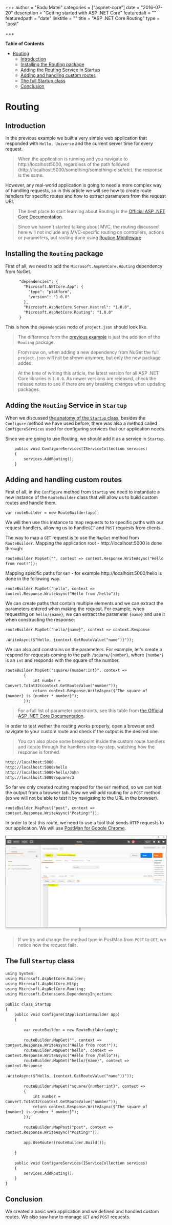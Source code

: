 +++
author = "Radu Matei"
categories = ["aspnet-core"]
date = "2016-07-20"
description = "Getting started with ASP .NET Core"
featuredalt = ""
featuredpath = "date"
linktitle = ""
title = "ASP .NET Core Routing"
type = "post"

+++

**Table of Contents** 

- [Routing](#)
	- [Introduction](#introduction)
	- [Installing the Routing package](#installing-the-routing-package)
	- [Adding the Routing Service in Startup](#adding-the-routing-service-in-startup)
	- [Adding and handling custom routes](#adding-and-handling-custom-routes)
	- [The full Startup class](#the-full-startup-class)
	- [Conclusion](#conclusion)

Routing
=======

Introduction
---------------

In the previous example we built a very simple web application that responded with `Hello, Universe` and the current server time for every request. 

> When the application is running and you navigate to http://localhost5000, regardless of the path followed (http://localhost:5000/something/something-else/etc), the response is the same.


However, any real-world application is going to need a more complex way of handling requests, so in this article we will see how to create route handlers for specific routes and how to extract parameters from the request URI.


> The best place to start learning about Routing is the [Official ASP .NET Core Documentation](https://docs.asp.net/en/latest/fundamentals/routing.html).

> Since we haven't started talking about MVC, the routing discussed here will not include any MVC-specific routing on controllers, actions or parameters, but routing done using [Routing Middleware](https://docs.asp.net/en/latest/fundamentals/routing.html#using-routing-middleware).

Installing the `Routing` package
-----------------------------------------

First of all, we need to add the `Microsoft.AspNetCore.Routing` dependency from NuGet. 

```
      "dependencies": {
        "Microsoft.NETCore.App": {
          "type": "platform",
          "version": "1.0.0"
        },
        "Microsoft.AspNetCore.Server.Kestrel": "1.0.0",
        "Microsoft.AspNetCore.Routing": "1.0.0"
      }
```

This is how the `dependencies` node of `project.json` should look like.

> The difference form the [previous example](https://github.com/radu-matei/blog-content/blob/master/articles/aspnet-core-startup.md#building-the-hello-world-web-application-with-startup) is just the addition of the `Routing` package.

> From now on, when adding a new dependency from NuGet the full `project.json` will not be shown anymore, but only the new package added.

> At the time of writing this article, the latest version for all ASP .NET Core libraries is `1.0.0`. As newer versions are released, check the release notes to see if there are any breaking changes when updating packages.


Adding the `Routing` Service in `Startup`
-----------------------------------------------------

When we discussed [the anatomy of the `Startup` class](https://github.com/radu-matei/blog-content/blob/master/articles/aspnet-core-startup.md#the-anatomy-of-the-startup-class), besides the `Configure` method we have used before, there was also a method called `ConfigureServices` used for configuring services that our application needs.

Since we are going to use Routing, we should add it as a service in `Startup`.

```
    public void ConfigureServices(IServiceCollection services)
    {
        services.AddRouting();
    }
```

Adding and handling custom routes
-------------------------------------------

First of all, in the `Configure` method from `Startup` we need to instantiate a new instance of the `RouteBuilder` class that will allow us to build custom routes and handle them.

```
var routeBuilder = new RouteBuilder(app);
```

We will then use this instance to map requests to to specific paths with our request handlers, allowing us to handle`GET` and `POST` requests from clients.

The way to map a `GET` request is to use the `MapGet` method from `RouteBuilder`. Mapping the application root - http://localhost:5000 is done through:

```
routeBuilder.MapGet("", context => context.Response.WriteAsync("Hello from root!"));
```

Mapping specific paths for `GET` - for example http://localhost:5000/hello is done in the following way.

```
routeBuilder.MapGet("hello", context => context.Response.WriteAsync("Hello from /hello"));
```

We can create paths that contain multiple elements and we can extract the parameters entered when making the request. For example, when requesting on `hello/{name}`, we can extract the parameter `{name}` and use it when constructing the response:

```
routeBuilder.MapGet("hello/{name}", context => context.Response
                                                      .WriteAsync($"Hello, {context.GetRouteValue("name")}"));
```

We can also add constrains on the parameters. For example, let's create a respond for requests coming to the path `/square/{number}`, where `{number}` is an `int` and responds with the square of the number.

```
routeBuilder.MapGet("square/{number:int}", context =>
        {
            int number = Convert.ToInt32(context.GetRouteValue("number"));
            return context.Response.WriteAsync($"The square of {number} is {number * number}");
        });
```

> For a full list of parameter constraints, see this table from [the Official ASP .NET Core Documentation](https://docs.asp.net/en/latest/fundamentals/routing.html#id7).


In order to test wether the routing works properly, open a browser and navigate to your custom route and check if the output is the desired one.

> You can also place some breakpoint inside the custom route handlers and iterate through the handlers step-by-step, watching how the response is formed.

```
http://localhost:5000
http://localhost:5000/hello
http://localhost:5000/hello/John
http://localhost:5000/square/3
```

So far we only created routing mapped for the `GET` method, so we can test the output from a browser tab.
Now we will add routing for a `POST` method (so we will not be able to test it by navigating to the URL in the browser).

```
routeBuilder.MapPost("post", context => context.Response.WriteAsync("Posting!"));
```

In order to test this route, we need to use a tool that sends `HTTP` requests to our application. We will use [PostMan for Google Chrome](https://chrome.google.com/webstore/detail/postman/fhbjgbiflinjbdggehcddcbncdddomop).

![](/img/article-photos/aspnet-core-routing/routing-postman.JPG)


> If we try and change the method type in PostMan from `POST` to `GET`, we notice how the request fails.

The full `Startup` class
-------------------------------
```
using System;
using Microsoft.AspNetCore.Builder;
using Microsoft.AspNetCore.Http;
using Microsoft.AspNetCore.Routing;
using Microsoft.Extensions.DependencyInjection;

public class Startup
{
    public void Configure(IApplicationBuilder app)
    {
        
        var routeBuilder = new RouteBuilder(app);
        
        routeBuilder.MapGet("", context => context.Response.WriteAsync("Hello from root!"));
        routeBuilder.MapGet("hello", context => context.Response.WriteAsync("Hello from /hello"));
        routeBuilder.MapGet("hello/{name}", context => context.Response
                                                              .WriteAsync($"Hello, {context.GetRouteValue("name")}"));

        routeBuilder.MapGet("square/{number:int}", context =>
        {
            int number = Convert.ToInt32(context.GetRouteValue("number"));
            return context.Response.WriteAsync($"The square of {number} is {number * number}");
        });

        routeBuilder.MapPost("post", context => context.Response.WriteAsync("Posting!"));

        app.UseRouter(routeBuilder.Build());

    }

    public void ConfigureServices(IServiceCollection services)
    {
        services.AddRouting();
    }
}
```


Conclusion
--------------

We created a basic web application and we defined and handled custom routes. We also saw how to manage `GET` and `POST` requests.
